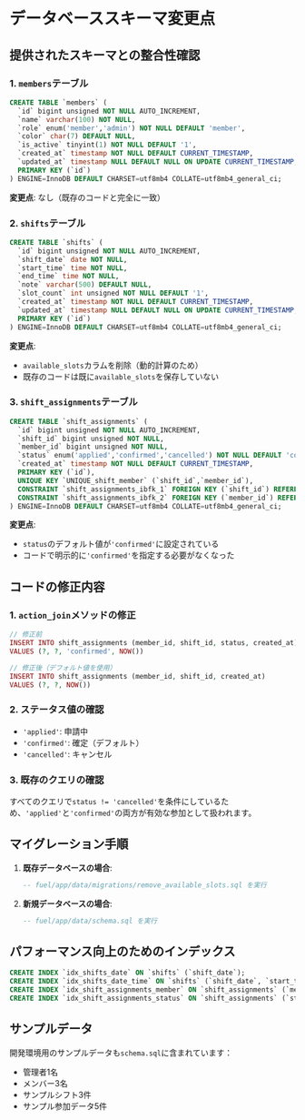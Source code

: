# データベーススキーマ変更点

## 提供されたスキーマとの整合性確認

### 1. `members`テーブル
```sql
CREATE TABLE `members` (
  `id` bigint unsigned NOT NULL AUTO_INCREMENT,
  `name` varchar(100) NOT NULL,
  `role` enum('member','admin') NOT NULL DEFAULT 'member',
  `color` char(7) DEFAULT NULL,
  `is_active` tinyint(1) NOT NULL DEFAULT '1',
  `created_at` timestamp NOT NULL DEFAULT CURRENT_TIMESTAMP,
  `updated_at` timestamp NULL DEFAULT NULL ON UPDATE CURRENT_TIMESTAMP,
  PRIMARY KEY (`id`)
) ENGINE=InnoDB DEFAULT CHARSET=utf8mb4 COLLATE=utf8mb4_general_ci;
```

**変更点**: なし（既存のコードと完全に一致）

### 2. `shifts`テーブル
```sql
CREATE TABLE `shifts` (
  `id` bigint unsigned NOT NULL AUTO_INCREMENT,
  `shift_date` date NOT NULL,
  `start_time` time NOT NULL,
  `end_time` time NOT NULL,
  `note` varchar(500) DEFAULT NULL,
  `slot_count` int unsigned NOT NULL DEFAULT '1',
  `created_at` timestamp NOT NULL DEFAULT CURRENT_TIMESTAMP,
  `updated_at` timestamp NULL DEFAULT NULL ON UPDATE CURRENT_TIMESTAMP,
  PRIMARY KEY (`id`)
) ENGINE=InnoDB DEFAULT CHARSET=utf8mb4 COLLATE=utf8mb4_general_ci;
```

**変更点**: 
- `available_slots`カラムを削除（動的計算のため）
- 既存のコードは既に`available_slots`を保存していない

### 3. `shift_assignments`テーブル
```sql
CREATE TABLE `shift_assignments` (
  `id` bigint unsigned NOT NULL AUTO_INCREMENT,
  `shift_id` bigint unsigned NOT NULL,
  `member_id` bigint unsigned NOT NULL,
  `status` enum('applied','confirmed','cancelled') NOT NULL DEFAULT 'confirmed',
  `created_at` timestamp NOT NULL DEFAULT CURRENT_TIMESTAMP,
  PRIMARY KEY (`id`),
  UNIQUE KEY `UNIQUE_shift_member` (`shift_id`,`member_id`),
  CONSTRAINT `shift_assignments_ibfk_1` FOREIGN KEY (`shift_id`) REFERENCES `shifts` (`id`) ON DELETE CASCADE,
  CONSTRAINT `shift_assignments_ibfk_2` FOREIGN KEY (`member_id`) REFERENCES `members` (`id`) ON DELETE CASCADE
) ENGINE=InnoDB DEFAULT CHARSET=utf8mb4 COLLATE=utf8mb4_general_ci;
```

**変更点**:
- `status`のデフォルト値が`'confirmed'`に設定されている
- コードで明示的に`'confirmed'`を指定する必要がなくなった

## コードの修正内容

### 1. `action_join`メソッドの修正
```php
// 修正前
INSERT INTO shift_assignments (member_id, shift_id, status, created_at) 
VALUES (?, ?, 'confirmed', NOW())

// 修正後（デフォルト値を使用）
INSERT INTO shift_assignments (member_id, shift_id, created_at) 
VALUES (?, ?, NOW())
```

### 2. ステータス値の確認
- `'applied'`: 申請中
- `'confirmed'`: 確定（デフォルト）
- `'cancelled'`: キャンセル

### 3. 既存のクエリの確認
すべてのクエリで`status != 'cancelled'`を条件にしているため、`'applied'`と`'confirmed'`の両方が有効な参加として扱われます。

## マイグレーション手順

1. **既存データベースの場合**:
   ```sql
   -- fuel/app/data/migrations/remove_available_slots.sql を実行
   ```

2. **新規データベースの場合**:
   ```sql
   -- fuel/app/data/schema.sql を実行
   ```

## パフォーマンス向上のためのインデックス

```sql
CREATE INDEX `idx_shifts_date` ON `shifts` (`shift_date`);
CREATE INDEX `idx_shifts_date_time` ON `shifts` (`shift_date`, `start_time`);
CREATE INDEX `idx_shift_assignments_member` ON `shift_assignments` (`member_id`);
CREATE INDEX `idx_shift_assignments_status` ON `shift_assignments` (`status`);
```

## サンプルデータ

開発環境用のサンプルデータも`schema.sql`に含まれています：
- 管理者1名
- メンバー3名
- サンプルシフト3件
- サンプル参加データ5件
